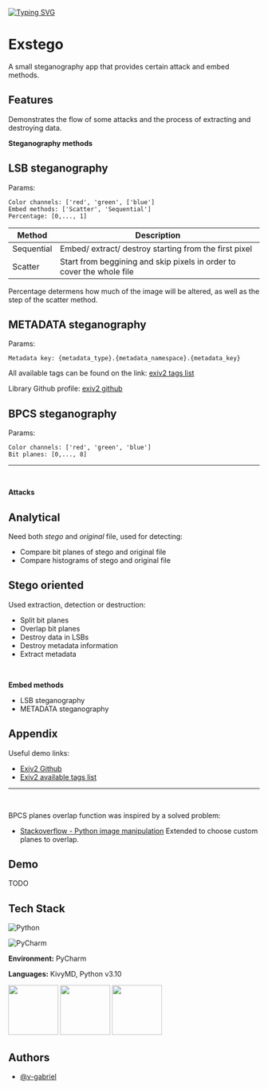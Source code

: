 
[![Typing SVG](https://readme-typing-svg.herokuapp.com?font=Source+Code+Pro&duration=7000&pause=1000&color=478BC2&vCenter=true&width=435&lines=%5B01101000+01101001%5D)](https://git.io/typing-svg)

# Exstego

A small steganography app that provides certain attack and embed methods.



## Features

Demonstrates the flow of some attacks and the process of extracting and destroying data.

**Steganography methods**

LSB steganography
 -


Params:


    Color channels: ['red', 'green', ['blue']
    Embed methods: ['Scatter', 'Sequential']
    Percentage: [0,..., 1]

    

| Method | Description |
| ------ | ------ |
| Sequential | Embed/ extract/ destroy starting from the first pixel |
| Scatter | Start from beggining and skip pixels in order to cover the whole file|

Percentage determens how much of the image will be altered, as well as the step of the scatter method.


METADATA steganography
 - 

Params:

    Metadata key: {metadata_type}.{metadata_namespace}.{metadata_key}

All available tags can be found on the link: [exiv2 tags list](https://exiv2.org/index.html)

Library Github profile: [exiv2 github](https://github.com/Exiv2/exiv2)


BPCS steganography
 -

Params:

    Color channels: ['red', 'green', 'blue']
    Bit planes: [0,..., 8]

---
<br>

**Attacks**

Analytical
 -
    
Need both *stego* and *original* file, used for detecting:

- Compare bit planes of stego and original file
- Compare histograms of stego and original file

Stego oriented
 - 

Used extraction, detection or destruction:

- Split bit planes
- Overlap bit planes
- Destroy data in LSBs
- Destroy metadata information
- Extract metadata

<br>

**Embed methods**
- LSB steganography
- METADATA steganography


## Appendix

Useful demo links:
  - [Exiv2 Github](https://github.com/Exiv2/exiv2)
  - [Exiv2 available tags list](https://exiv2.org/index.html)

---
<br>

BPCS planes overlap function was inspired by a solved problem:
- [Stackoverflow - Python image manipulation](https://stackoverflow.com/questions/58194992/python-image-manipulation-using-pillsb)
Extended to choose custom planes to overlap.

## Demo

TODO


## Tech Stack

![Python](https://img.shields.io/badge/python-3670A0?style=for-the-badge&logo=python&logoColor=ffdd54) 

![PyCharm](https://img.shields.io/badge/pycharm-143?style=for-the-badge&logo=pycharm&logoColor=black&color=black&labelColor=green)

**Environment:** PyCharm

**Languages:** KivyMD, Python v3.10

<img src="images/tech-logos/logo-python" width="100" height="100">

<img src="images/tech-logos/logo-kivymd" width="100" height="100">

<img src="images/tech-logos/logo-pycharm" width="100" height="100">




## Authors

- [@v-gabriel](https://github.com/v-gabriel)


